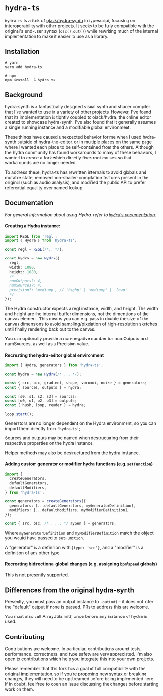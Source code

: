 # `hydra-ts`

`hydra-ts` is a fork of [ojack/hydra-synth][1] in typescript, focusing on interoperability with other projects. It
seeks to be fully compatible with the original's end-user syntax (`osc().out()`) while rewriting much of the internal
implementation to make it easier to use as a library.

## Installation

```shell
# yarn
yarn add hydra-ts
```

```shell
# npm
npm install -S hydra-ts
```

## Background

hydra-synth is a fantastically designed visual synth and shader compiler that I've wanted to use in a variety of other
projects. However, I've found that its implementation is tightly coupled to [ojack/hydra][2], the online editor created
to showcase hydra-synth. I've also found that it generally assumes a single running instance and a modifiable global
environment.

These things have caused unexpected behavior for me when I used hydra-synth outside of hydra-the-editor, or in multiple
places on the same page where I wanted each place to be self-contained from the others. Although the hydra community
has found workarounds to many of these behaviors, I wanted to create a fork which directly fixes root causes so that
workarounds are no longer needed.

To address these, hydra-ts has rewritten internals to avoid globals and mutable state, removed non-shader-compilation
features present in the original (such as audio analysis), and modified the public API to prefer referential equality
over named lookup.

## Documentation

_For general information about using Hydra, refer to [`hydra`'s documentation][2]._

#### Creating a Hydra instance:

```ts
import REGL from 'regl';
import { Hydra } from 'hydra-ts';

const regl = REGL(/*...*/);

const hydra = new Hydra({
  regl,
  width: 1080,
  height: 1080,
  /*
  numOutputs?: 4,
  numSources?: 4,
  precision?: 'mediump', // 'highp' | 'mediump' | 'lowp'
  */
});
```

The Hydra constructor expects a regl instance, width, and height. The width and height are the internal buffer
dimensions, not the dimensions of the canvas element. This means you can e.g. pass in double the size of the canvas
dimensions to avoid sampling/pixelation of high-resolution sketches until finally rendering back out to the canvas.

You can optionally provide a non-negative number for numOutputs and numSources, as well as a Precision value.

#### Recreating the hydra-editor global environment

```ts
import { Hydra, generators } from 'hydra-ts';

const hydra = new Hydra(/* ... */);

const { src, osc, gradient, shape, voronoi, noise } = generators;
const { sources, outputs } = hydra;

const [s0, s1, s2, s3] = sources;
const [o0, o1, o2, o3] = outputs;
const { hush, loop, render } = hydra;

loop.start();
```

Generators are no longer dependent on the Hydra environment, so you can import them directly from `'hydra-ts'`;

Sources and outputs may be named when destructuring from their respective properties on the hydra instance.

Helper methods may also be destructured from the hydra instance.

#### Adding custom generator or modifier hydra functions (e.g. `setFunction`)

```ts
import {
  createGenerators,
  defaultGenerators,
  defaultModifiers,
} from 'hydra-ts';

const generators = createGenerators({
  generators: [...defaultGenerators, myGeneratorDefinition],
  modifiers: [...defaultModifiers, myModifierDefinition],
});

const { src, osc, /* ... , */ myGen } = generators;
```

Where `myGeneratorDefinition` and `myModifierDefinition` match the object you would have passed to `setFunction`.

A "generator" is a definition with `{type: 'src'}`, and a "modifier" is a definition of any other type.

#### Recreating bidirectional global changes (e.g. assigning `bpm`/`speed` globals)

This is not presently supported.

## Differences from the original hydra-synth

Presently, you must pass an output instance to `.out(o#)` - it does not infer the "default" output if none is passed.
PRs to address this are welcome.

You must also call ArrayUtils.init() once before any instance of hydra is used.

## Contributing

Contributions are welcome. In particular, contributions around tests, performance, correctness, and type safety are
very appreciated. I'm also open to contributions which help you integrate this into your own projects.

Please remember that this fork has a goal of full compatibility with the original implementation, so if you're
proposing new syntax or breaking changes, they will need to be upstreamed before being implemented here. If in doubt,
feel free to open an issue discussing the changes before starting work on them.

[1]: https://github.com/ojack/hydra-synth#readme
[2]: https://github.com/ojack/hydra#readme
